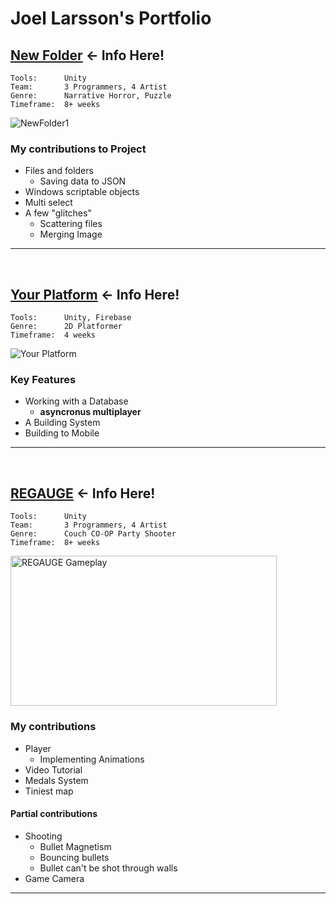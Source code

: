 # Joel Larsson's Portfolio

## [New Folder](New%20Folder) ← Info Here!
```
Tools:      Unity
Team:       3 Programmers, 4 Artist
Genre:      Narrative Horror, Puzzle
Timeframe:  8+ weeks
```
<img alt="NewFolder1" src="https://github.com/user-attachments/assets/3ddd8ec5-786c-45d1-a08e-f5b82e41b32f" />


### My contributions to Project
- Files and folders
  - Saving data to JSON
- Windows scriptable objects
- Multi select
- A few "glitches"
  - Scattering files
  - Merging Image

---
<br/>



## [Your Platform](Your%20Platform) ← Info Here!
```
Tools:      Unity, Firebase
Genre:      2D Platformer
Timeframe:  4 weeks
```

<img alt="Your Platform" src="https://github.com/user-attachments/assets/ae8308db-b39c-4572-ac50-d0b386307ead" />


### Key Features
- Working with a Database
  - __asyncronus multiplayer__
- A Building System
- Building to Mobile

--- 
<br/>


## [REGAUGE](REGAUGE) ← Info Here!
```
Tools:      Unity
Team:       3 Programmers, 4 Artist
Genre:      Couch CO-OP Party Shooter
Timeframe:  8+ weeks
```

  <img width="426" height="240" alt="REGAUGE Gameplay" src="https://github.com/user-attachments/assets/dc8cdeb1-4bce-48c7-a76d-8692fece4be1" />


### My contributions 
- Player
  - Implementing Animations
- Video Tutorial
- Medals System
- Tiniest map

#### Partial contributions
- Shooting
   - Bullet Magnetism
   - Bouncing bullets
   - Bullet can't be shot through walls
- Game Camera

--- 

